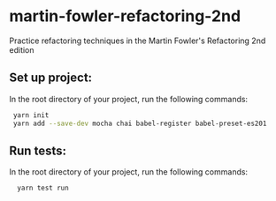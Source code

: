 # martin-fowler-refactoring-2nd
Practice refactoring techniques in the Martin Fowler's Refactoring 2nd edition

## Set up project: 
In the root directory of your project, run the following commands:

``` sh
 yarn init
 yarn add --save-dev mocha chai babel-register babel-preset-es201
```

## Run tests:

In the root directory of your project, run the following commands:

``` sh
  yarn test run
```
